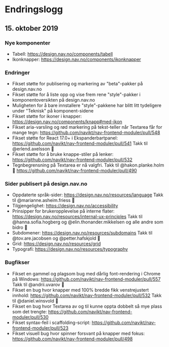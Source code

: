 # Endringslogg

## 15. oktober 2019

### Nye komponenter

* Tabell: https://design.nav.no/components/tabell
* Ikonknapper: https://design.nav.no/components/ikonknapper

### Endringer

* Fikset støtte for publisering og markering av "beta"-pakker på design.nav.no
* Fikset støtte for å liste opp og vise frem rene "style"-pakker i komponentoversikten på design.nav.no
* Muligheten for å bare innstallere "style"-pakkene har blitt litt tydeligere under "Teknisk" på komponent-sidene
* Fikset støtte for ikoner i knapper: https://design.nav.no/components/knapp#med-ikon
* Fikset aria-varsling og rød markering på tekst-teller når Textarea får for mange tegn: https://github.com/navikt/nav-frontend-moduler/pull/548
* Fikset støtte for React 17.0+ i Ekspanderbartpanel: https://github.com/navikt/nav-frontend-moduler/pull/541 Takk til @erlend.axelsson :tada:
* Fikset støtte for å bruke knappe-stiler på lenker: https://github.com/navikt/nav-frontend-moduler/pull/532
* Tegnbegrensning på Textarea er nå valgfri. Takk til @hakon.planke.holm :tada: https://github.com/navikt/nav-frontend-moduler/pull/490

### Sider publisert på design.nav.no

* Oppdaterte språk-sider: https://design.nav.no/resources/language Takk til @marianne.asheim.friess :tada:
* Tilgjengelighet: https://design.nav.no/accessibility
* Prinsipper for brukeropplevelse på interne flater: https://design.nav.no/resources/internal-ux-principles Takk til @hanna.sofia.hogberg og @elin.thonander.mikkelsen og alle andre som bidro :tada:
* Subdomener: https://design.nav.no/resources/subdomains Takk til @tov.are.jacobsen og @petter.hafskjold :tada:
* Grid: https://design.nav.no/resources/grid
* Typografi: https://design.nav.no/resources/typography

### Bugfikser

* Fikset en gammel og plagsom bug med dårlig font-rendering i Chrome på Windows: https://github.com/navikt/nav-frontend-moduler/pull/557 Takk til @andrii.uvarov :tada:
* Fikset en bug hvor knapper med 100% bredde fikk venstrejustert innhold: https://github.com/navikt/nav-frontend-moduler/pull/532 Takk til @daniel.winsvold :tada:
* Fikset en bug hvor Textarea av og til kunne oppta dobbelt så mye plass som det trengte: https://github.com/navikt/nav-frontend-moduler/pull/530
* Fikset syntax-feil i scaffolding-script: https://github.com/navikt/nav-frontend-moduler/pull/523
* Fikset visuell bug hvor spinner forsvant på knapper med fokus: https://github.com/navikt/nav-frontend-moduler/pull/498
